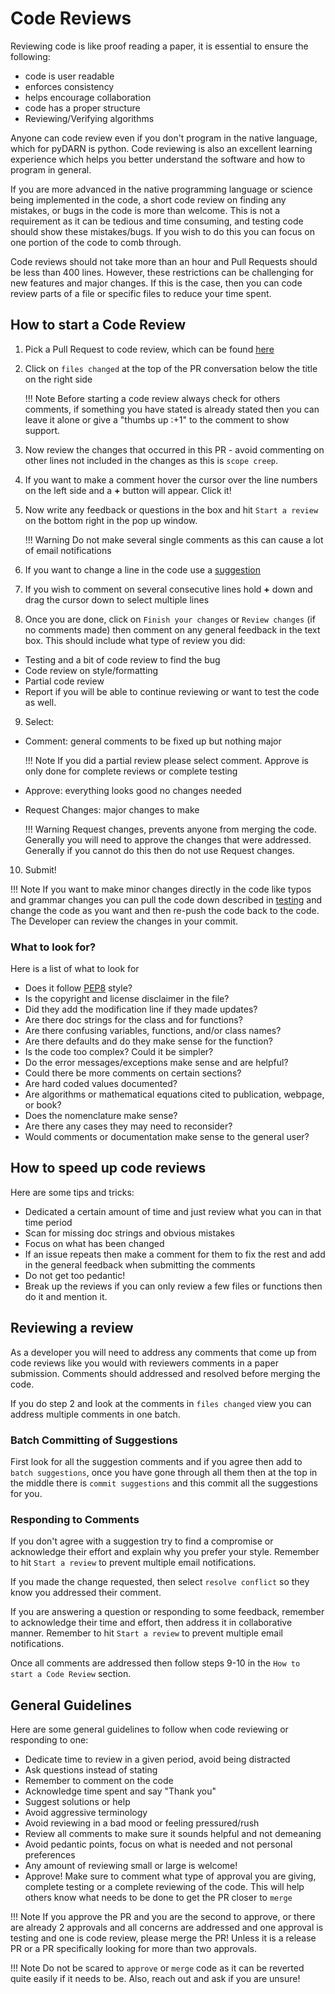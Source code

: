 # Code Reviews 

Reviewing code is like proof reading a paper, it is essential to ensure the following: 

- code is user readable
- enforces consistency
- helps encourage collaboration
- code has a proper structure
- Reviewing/Verifying algorithms 

Anyone can code review even if you don't program in the native language, which for pyDARN is python. 
Code reviewing is also an excellent learning experience which helps you better understand the software and how to program in general. 

If you are more advanced in the native programming language or science being implemented in the code, a short code review on finding any mistakes, or bugs in the code is more than welcome. 
This is not a requirement as it can be tedious and time consuming, and testing code should show these mistakes/bugs. If you wish to do this you can focus on one portion of the code to comb through. 

Code reviews should not take more than an hour and Pull Requests should be less than 400 lines.
However, these restrictions can be challenging for new features and major changes. 
If this is the case, then you can code review parts of a file or specific files to reduce your time spent. 

## How to start a Code Review 

1. Pick a Pull Request to code review, which can be found [here](https://github.com/SuperDARN/pydarn/pulls)
2. Click on `files changed` at the top of the PR conversation below the title on the right side 
    
    !!! Note 
        Before starting a code review always check for others comments, if something you have stated is already stated 
        then you can leave it alone or give a "thumbs up :+1" to the comment to show support. 

3. Now review the changes that occurred in this PR - avoid commenting on other lines not included in the changes as this is `scope creep`.
4. If you want to make a comment hover the cursor over the line numbers on the left side and a **+** button will appear. Click it!
5. Now write any feedback or questions in the box and hit `Start a review` on the bottom right in the pop up window. 
    
    !!! Warning
        Do not make several single comments as this can cause a lot of email notifications

6. If you want to change a line in the code use a [suggestion](https://haacked.com/archive/2019/06/03/suggested-changes/)
7. If you wish to comment on several consecutive lines hold **+** down and drag the cursor down to select multiple lines
8. Once you are done, click on `Finish your changes` or `Review changes` (if no comments made) then comment on any general feedback in the text box. This should include what type of review you did:
  - Testing and a bit of code review to find the bug 
  - Code review on style/formatting 
  - Partial code review 
  - Report if you will be able to continue reviewing or want to test the code as well. 
9. Select:  
  - Comment: general comments to be fixed up but nothing major
    
    !!! Note
        If you did a partial review please select comment. Approve is only done for complete reviews or complete testing 

  - Approve: everything looks good no changes needed
  - Request Changes: major changes to make
      
    !!! Warning
        Request changes, prevents anyone from merging the code. Generally you will need to approve the changes that were addressed. 
        Generally if you cannot do this then do not use Request changes.

10. Submit! 

!!! Note
    If you want to make minor changes directly in the code like typos and grammar changes you can pull the code down described in [testing](testing.md)
    and change the code as you want and then re-push the code back to the code. The Developer can review the changes in your commit. 

### What to look for?

Here is a list of what to look for 

- Does it follow [PEP8](https://www.python.org/dev/peps/pep-0008/) style?
- Is the copyright and license disclaimer in the file?
- Did they add the modification line if they made updates?
- Are there doc strings for the class and for functions?
- Are there confusing variables, functions, and/or class names? 
- Are there defaults and do they make sense for the function? 
- Is the code too complex? Could it be simpler? 
- Do the error messages/exceptions make sense and are helpful?
- Could there be more comments on certain sections?
- Are hard coded values documented? 
- Are algorithms or mathematical equations cited to publication, webpage, or book? 
- Does the nomenclature make sense? 
- Are there any cases they may need to reconsider? 
- Would comments or documentation make sense to the general user?

## How to speed up code reviews

Here are some tips and tricks:

- Dedicated a certain amount of time and just review what you can in that time period 
- Scan for missing doc strings and obvious mistakes 
- Focus on what has been changed 
- If an issue repeats then make a comment for them to fix the rest and add in the general feedback when submitting the comments 
- Do not get too pedantic!
- Break up the reviews if you can only review a few files or functions then do it and mention it. 

## Reviewing a review 
  
As a developer you will need to address any comments that come up from code reviews like you would with reviewers comments in a paper submission. 
Comments should addressed and resolved before merging the code. 

If you do step 2 and look at the comments in `files changed` view you can address multiple comments in one batch. 

### Batch Committing of Suggestions 

First look for all the suggestion comments and if you agree then add to `batch suggestions`, once you have gone through all them 
then at the top in the middle there is `commit suggestions` and this commit all the suggestions for you. 

### Responding to Comments 

If you don't agree with a suggestion try to find a compromise or acknowledge their effort and explain why you prefer your style.
Remember to hit `Start a review` to prevent multiple email notifications. 

If you made the change requested, then select `resolve conflict` so they know you addressed their comment.

If you are answering a question or responding to some feedback, remember to acknowledge their time and effort, then address it in collaborative manner. 
Remember to hit `Start a review` to prevent multiple email notifications. 

Once all comments are addressed then follow steps 9-10 in the `How to start a Code Review` section. 

## General Guidelines

Here are some general guidelines to follow when code reviewing or responding to one: 

- Dedicate time to review in a given period, avoid being distracted 
- Ask questions instead of stating 
- Remember to comment on the code 
- Acknowledge time spent and say "Thank you" 
- Suggest solutions or help
- Avoid aggressive terminology 
- Avoid reviewing in a bad mood or feeling pressured/rush 
- Review all comments to make sure it sounds helpful and not demeaning 
- Avoid pedantic points, focus on what is needed and not personal preferences 
- Any amount of reviewing small or large is welcome! 
- Approve! Make sure to comment what type of approval you are giving, complete testing or a complete reviewing of the code. This will help others know what needs to be done to get the PR closer to `merge` 

!!! Note
    If you approve the PR and you are the second to approve, or there are already 2 approvals and all concerns are addressed 
    and one approval is testing and one is code review, please merge the PR! Unless it is a release PR or a PR specifically looking for more than two approvals. 

!!! Note
    Do not be scared to `approve` or `merge` code as it can be reverted quite easily if it needs to be. Also, reach out and ask if you are unsure! 
